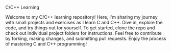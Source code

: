 C/C++ Learning


Welcome to my C/C++ learning repository! Here, I'm sharing my journey with small projects and exercises as I learn C and C++. Dive in, explore the code, and try things out for yourself. To get started, clone the repo and check out individual project folders for instructions. Feel free to contribute by forking, making changes, and submitting pull requests.
 Enjoy the process of mastering C and C++ programming!
